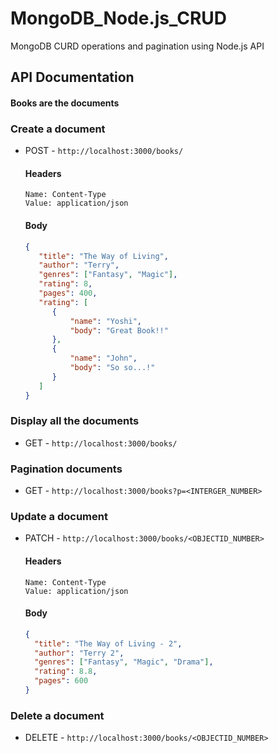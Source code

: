 # MongoDB_Node.js_CRUD
MongoDB CURD operations and pagination using Node.js API

## API Documentation

#### Books are the documents

### Create a document
  * POST - ``` http://localhost:3000/books/ ```
      #### Headers
        Name: Content-Type
        Value: application/json
      #### Body
      ```JSON
      {
         "title": "The Way of Living",
         "author": "Terry",
         "genres": ["Fantasy", "Magic"],
         "rating": 8,
         "pages": 400,
         "rating": [
            {
                "name": "Yoshi",
                "body": "Great Book!!"
            },
            {
                "name": "John",
                "body": "So so...!"
            }
         ]
      }
      ```

### Display all the documents
  * GET - ``` http://localhost:3000/books/ ```

### Pagination documents
  * GET - ``` http://localhost:3000/books?p=<INTERGER_NUMBER> ```

### Update a document
  * PATCH - ``` http://localhost:3000/books/<OBJECTID_NUMBER> ```
      #### Headers
        Name: Content-Type
        Value: application/json
      #### Body
      ```JSON
      {
        "title": "The Way of Living - 2",
        "author": "Terry 2",
        "genres": ["Fantasy", "Magic", "Drama"],
        "rating": 8.8,
        "pages": 600
      }
      ```

### Delete a document
  * DELETE - ``` http://localhost:3000/books/<OBJECTID_NUMBER> ```